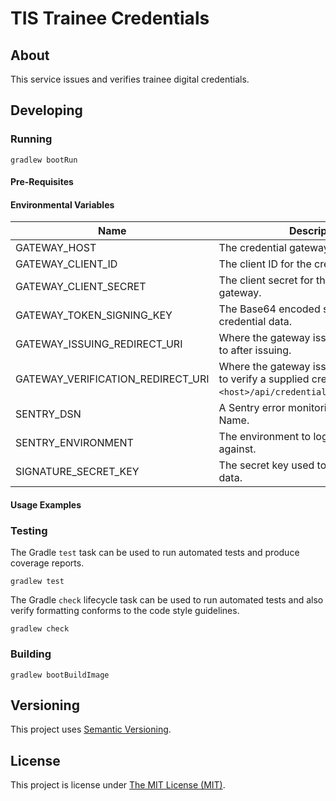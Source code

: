 # TIS Trainee Credentials

## About
This service issues and verifies trainee digital credentials.

## Developing

### Running

```shell
gradlew bootRun
```

#### Pre-Requisites

#### Environmental Variables

| Name                              | Description                                                                                                             | Default |
|-----------------------------------|-------------------------------------------------------------------------------------------------------------------------|---------|
| GATEWAY_HOST                      | The credential gateway host.                                                                                            |         |
| GATEWAY_CLIENT_ID                 | The client ID for the credential gateway.                                                                               |         |
| GATEWAY_CLIENT_SECRET             | The client secret for the credential gateway.                                                                           |         |
| GATEWAY_TOKEN_SIGNING_KEY         | The Base64 encoded signing key for the credential data.                                                                 |         |
| GATEWAY_ISSUING_REDIRECT_URI      | Where the gateway issue should redirect to after issuing.                                                               |         |
| GATEWAY_VERIFICATION_REDIRECT_URI | Where the gateway issue should redirect to verify a supplied credential, e.g. `<host>/api/credentials/verify/callback`. |         |
| SENTRY_DSN                        | A Sentry error monitoring Data Source Name.                                                                             |         |
| SENTRY_ENVIRONMENT                | The environment to log Sentry events against.                                                                           | local   |
| SIGNATURE_SECRET_KEY              | The secret key used to validate signed data.                                                                            |         |

#### Usage Examples

### Testing

The Gradle `test` task can be used to run automated tests and produce coverage
reports.
```shell
gradlew test
```

The Gradle `check` lifecycle task can be used to run automated tests and also
verify formatting conforms to the code style guidelines.
```shell
gradlew check
```

### Building

```shell
gradlew bootBuildImage
```

## Versioning
This project uses [Semantic Versioning](semver.org).

## License
This project is license under [The MIT License (MIT)](LICENSE).
